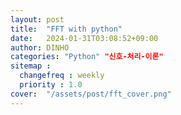 ```yaml
---
layout: post
title:  "FFT with python"
date:   2024-01-31T03:08:52+09:00
author: DINHO
categories: "Python" "신호-처리-이론"
sitemap :
  changefreq : weekly
  priority : 1.0
cover:  "/assets/post/fft_cover.png"
---
```


